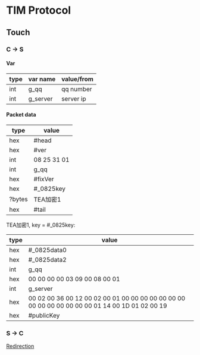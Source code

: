 # TIM Protocol

## Touch

### C -> S

#### Var
type | var name | value/from
---- | ---|---
int |g_qq | qq number
int| g_server| server ip 

#### Packet data

type | value
---- | ---
hex | #head   
hex | #ver
int | 08 25 31 01  
int | g_qq
hex |#fixVer  
hex |#_0825key 
?bytes |TEA加密1 
hex |#tail 


TEA加密1, key = #_0825key:  

type | value
---- | ---
hex | #_0825data0
hex | #_0825data2
int | g_qq
hex | 00 00 00 00 03 09 00 08 00 01 
int | g_server
hex | 00 02 00 36 00 12 00 02 00 01 00 00 00 00 00 00 00 00 00 00 00 00 00 00 01 14 00 1D 01 02 00 19
hex | #publicKey

### S -> C

[Redirection](Redirection.md)